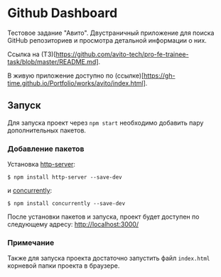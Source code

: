 # Github Dashboard

Тестовое задание "Авито". Двустраничный приложение для поиска GitHub репозиториев и просмотра детальной информации о них.

Ссылка на (ТЗ)[https://github.com/avito-tech/pro-fe-trainee-task/blob/master/README.md].

В живую приложение доступно по (ссылке)[https://gh-time.github.io/Portfolio/works/avito/index.html].

## Запуск

Для запуска проект через `npm start` необходимо добавить пару дополнительных пакетов.

### Добавление пакетов
Установка [http-server](https://www.npmjs.com/package/http-server):

`$ npm install http-server --save-dev`

и [concurrently](https://www.npmjs.com/package/concurrently):

`$ npm install concurrently --save-dev`

После установки пакетов и запуска, проект будет доступен по следующему адресу: [http://localhost:3000/](http://localhost:3000/)

### Примечание
Также для запуска проекта достаточно запустить файл `index.html` корневой папки проекта в браузере.
